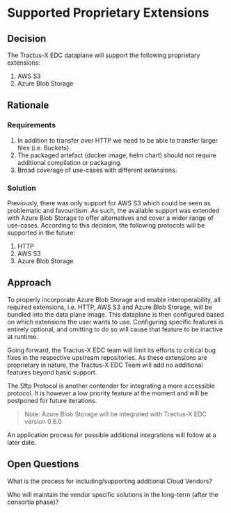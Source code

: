 # Supported Proprietary Extensions

## Decision

The Tractus-X EDC dataplane will support the following proprietary extensions:

1. AWS S3
2. Azure Blob Storage

## Rationale

### Requirements

1. In addition to transfer over HTTP we need to be able to transfer larger files (i.e. Buckets).
2. The packaged artefact (docker image, helm chart) should not require additional compilation or packaging.
3. Broad coverage of use-cases with different extensions.

### Solution

Previously, there was only support for AWS S3 which could be seen as problematic and favouritism.
As such, the available support was extended with Azure Blob Storage to offer alternatives and cover a wider range of use-cases.
According to this decision, the following protocols will be supported in the future:

1. HTTP
2. AWS S3
3. Azure Blob Storage

## Approach

To properly incorporate Azure Blob Storage and enable interoperability, all required extensions, i.e. HTTP, AWS S3 and Azure Blob Storage, will be bundled into the data plane image.
This dataplane is then configured based on which extensions the user wants to use.
Configuring specific features is entirely optional, and omitting to do so will cause that feature to be inactive at runtime.

Going forward, the Tractus-X EDC team will limit its efforts to critical bug fixes in the respective upstream repositories.
As these extensions are proprietary in nature, the Tractus-X EDC Team will add no additional features beyond basic support.

The Sftp Protocol is another contender for integrating a more accessible protocol.
It is however a low priority feature at the moment and will be postponed for future iterations.

> Note: Azure Blob Storage will be integrated with Tractus-X EDC version 0.6.0

An application process for possible additional integrations will follow at a later date.

## Open Questions

What is the process for including/supporting additional Cloud Vendors?

Who will maintain the vendor specific solutions in the long-term (after the consortia phase)?
